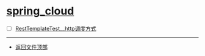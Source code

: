 
# [spring_cloud](../README.md)

- [ ] [RestTemplateTest__http调度方式](http_demo/src/test/java/com/cpucode/test/RestTemplateTest.java)


-----------------

- [返回文件顶部](../README.md)